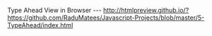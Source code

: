 Type Ahead
View in Browser --- http://htmlpreview.github.io/?https://github.com/RaduMatees/Javascript-Projects/blob/master/5-TypeAhead/index.html
